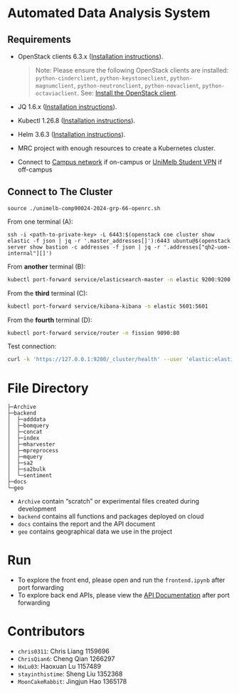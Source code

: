 # **Automated Data Analysis System**

## Requirements

- OpenStack clients 6.3.x ([Installation instructions](https://docs.openstack.org/newton/user-guide/common/cli-install-openstack-command-line-clients.html)).

  > Note: Please ensure the following OpenStack clients are installed: `python-cinderclient`, `python-keystoneclient`, `python-magnumclient`, `python-neutronclient`, `python-novaclient`, `python-octaviaclient`. See: [Install the OpenStack client](https://docs.openstack.org/newton/user-guide/common/cli-install-openstack-command-line-clients.html).

- JQ 1.6.x ([Installation instructions](https://jqlang.github.io/jq/download/)).

- Kubectl 1.26.8 ([Installation instructions](https://kubernetes.io/docs/tasks/tools/)).

- Helm 3.6.3 ([Installation instructions](https://helm.sh/docs/intro/install/)).

- MRC project with enough resources to create a Kubernetes cluster.

- Connect to [Campus network](https://studentit.unimelb.edu.au/wifi-vpn#uniwireless) if on-campus or [UniMelb Student VPN](https://studentit.unimelb.edu.au/wifi-vpn#vpn) if off-campus

## Connect to The Cluster

```
source ./unimelb-comp90024-2024-grp-66-openrc.sh
```

From one terminal (A):

```shell
ssh -i <path-to-private-key> -L 6443:$(openstack coe cluster show elastic -f json | jq -r '.master_addresses[]'):6443 ubuntu@$(openstack server show bastion -c addresses -f json | jq -r '.addresses["qh2-uom-internal"][]')
```

From **another** terminal (B):

```sh
kubectl port-forward service/elasticsearch-master -n elastic 9200:9200 
```

From the **third** terminal (C):

```sh
kubectl port-forward service/kibana-kibana -n elastic 5601:5601
```

From the **fourth** terminal (D):

```sh
kubectl port-forward service/router -n fission 9090:80
```

Test connection:

```sh
curl -k 'https://127.0.0.1:9200/_cluster/health' --user 'elastic:elastic' | jq '.' 
```

# File Directory

```
├─Archive
├─backend
│  ├─adddata
│  ├─bomquery
│  ├─concat
│  ├─index
│  ├─mharvester
│  ├─mpreprocess
│  ├─mquery
│  ├─sa2
│  ├─sa2bulk
│  └─sentiment
├─docs
└─geo
```

- `Archive` contain “scratch” or experimental files created during development
- `backend` contains all functions and packages deployed on cloud
- `docs` contains the report and the API document
- `geo` contains geographical data we use in the project

# Run

- To explore the front end, please open and run the `frontend.ipynb` after port forwarding
- To explore back end APIs, please view the [API Documentation](https://github.com/chris0311/COMP90024-Project2/blob/main/docs/API%20Document.md) after port forwarding

# Contributors

- `chris0311`: Chris Liang 1159696
- `ChrisQian6`: Cheng Qian 1266297
- `HxLu03`: Haoxuan Lu 1157489
- `stayinthistime`: Sheng Liu 1352368
- `MoonCakeRabbit`: Jingjun Hao 1365178

